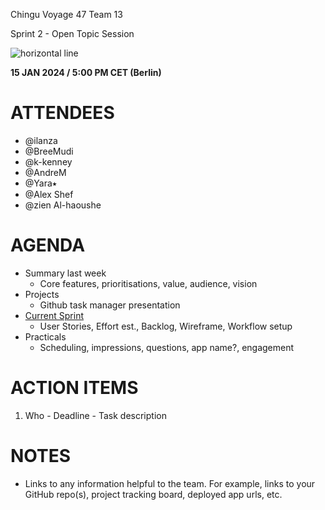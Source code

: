 ﻿Chingu Voyage 47 Team 13

<a name="_heading=h.gjdgxs"></a>Sprint 2 - Open Topic Session

![horizontal line](Aspose.Words.a479b687-1a41-455f-ba1e-d15d71e875fd.001.png)

<a name="_heading=h.30j0zll"></a>**15 JAN 2024 / 5:00 PM CET (Berlin)**
# <a name="_heading=h.1fob9te"></a>ATTENDEES
- @ilanza
- @BreeMudi 
- @k-kenney
- @AndreM 
- @Yara⭑ 
- @Alex Shef 
- @zien Al-haoushe
# <a name="_heading=h.3znysh7"></a>AGENDA
- Summary last week
  - Core features, prioritisations, value, audience, vision
- Projects
  - Github task manager presentation
- [Current Sprint](https://github.com/orgs/chingu-voyages/projects/200/views/1)
  - User Stories, Effort est., Backlog, Wireframe, Workflow setup
- Practicals
  - Scheduling, impressions, questions, app name?, engagement


# <a name="_heading=h.2et92p0"></a>ACTION ITEMS
1. Who - Deadline - Task description
# <a name="_heading=h.tyjcwt"></a>NOTES
- Links to any information helpful to the team. For example, links to your GitHub repo(s), project tracking board, deployed app urls, etc.

